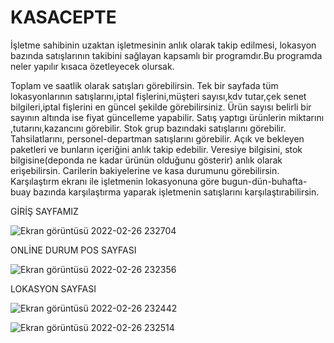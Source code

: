 # KASACEPTE
İşletme sahibinin uzaktan işletmesinin anlık olarak takip edilmesi, lokasyon bazında satışlarının takibini sağlayan kapsamlı bir programdır.Bu programda neler yapılır kısaca özetleyecek olursak. 

Toplam ve saatlik olarak satışları görebilirsin.
Tek bir sayfada tüm lokasyonlarının satışlarını,iptal fişlerini,müşteri sayısı,kdv tutar,çek senet bilgileri,iptal fişlerini en güncel şekilde görebilirsiniz.
Ürün sayısı belirli bir sayının altında ise fiyat güncelleme yapabilir.
Satış yaptıgı ürünlerin miktarını ,tutarını,kazancını görebilir.
Stok grup bazındaki satışlarını görebilir.
Tahsilatlarını, personel-departman satışlarını görebilir.
Açık ve bekleyen paketleri ve bunların içeriğini anlık takip edebilir.
Veresiye bilgisini, stok bilgisine(deponda ne kadar ürünün olduğunu gösterir) anlık olarak erişebilirsin.
Carilerin bakiyelerine ve kasa durumunu görebilirsin.
Karşılaştırm ekranı ile işletmenin lokasyonuna göre bugun-dün-buhafta-buay bazında karşılaştırma yaparak işletmenin satışlarını karşılaştırabilirsin.



GİRİŞ SAYFAMIZ

![Ekran görüntüsü 2022-02-26 232704](https://user-images.githubusercontent.com/56641974/155858114-ae00de51-7ca0-4132-942b-85732b99d9eb.png)



ONLİNE DURUM POS SAYFASI

![Ekran görüntüsü 2022-02-26 232356](https://user-images.githubusercontent.com/56641974/155858133-2efe40f2-782a-4d6d-86cf-c420fb0e625f.png)



LOKASYON SAYFASI 

![Ekran görüntüsü 2022-02-26 232442](https://user-images.githubusercontent.com/56641974/155858142-2cc97931-9e8a-4bbf-8f75-12fb63471034.png)

![Ekran görüntüsü 2022-02-26 232514](https://user-images.githubusercontent.com/56641974/155858149-92675b2d-eea9-4c51-a956-cb552770330f.png)
